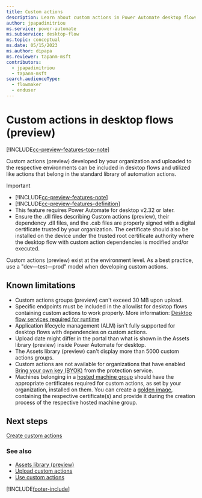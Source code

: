 ```yaml
---
title: Custom actions
description: Learn about custom actions in Power Automate desktop flows.
author: jpapadimitriou
ms.service: power-automate
ms.subservice: desktop-flow
ms.topic: conceptual
ms.date: 05/15/2023
ms.author: dipapa
ms.reviewer: tapanm-msft
contributors:
  - jpapadimitriou
  - tapanm-msft
search.audienceType: 
  - flowmaker
  - enduser
---
```


# Custom actions in desktop flows (preview)

[!INCLUDE[cc-preview-features-top-note](../includes/cc-preview-features-top-note.md)]

Custom actions (preview) developed by your organization and uploaded to the respective environments can be included in desktop flows and utilized like actions that belong in the standard library of automation actions. 

> [!IMPORTANT]
> - [!INCLUDE[cc-preview-features-note](../includes/cc-preview-features-note.md)]
> - [!INCLUDE[cc-preview-features-definition](../includes/cc-preview-features-definition.md)]
> - This feature requires Power Automate for desktop v2.32 or later.
> - Ensure the .dll files describing Custom actions (preview), their dependency .dll files, and the .cab files are properly signed with a digital certificate trusted by your organization. The certificate should also be installed on the device under the trusted root certificate authority where the desktop flow with custom action dependencies is modified and/or executed.

Custom actions (preview) exist at the environment level. As a best practice, use a "dev&mdash;test&mdash;prod" model when developing custom actions.

## Known limitations

- Custom actions groups (preview) can't exceed 30 MB upon upload.
- Specific endpoints must be included in the allowlist for desktop flows containing custom actions to work properly. More information: [Desktop flow services required for runtime](../ip-address-configuration.md#desktop-flows-services-required-for-runtime)
- Application lifecycle management (ALM) isn't fully supported for desktop flows with dependencies on custom actions.
- Upload date might differ in the portal than what is shown in the Assets library (preview) inside Power Automate for desktop.
- The Assets library (preview) can't display more than 5000 custom actions groups.
- Custom actions are not available for organizations that have enabled [Bring your own key (BYOK)](/azure/information-protection/byok-price-restrictions) from the protection service.
- Machines belonging in a [hosted machine group](https://learn.microsoft.com/power-automate/desktop-flows/hosted-machine-groups) should have the appropriate certificates required for custom actions, as set by your organization, installed on them. You can create a [golden image](https://learn.microsoft.com/azure/virtual-desktop/set-up-golden-image), containing the respective certificate(s) and provide it during the creation process of the respective hosted machine group.

## Next steps

[Create custom actions](create-custom-actions.md)

### See also

- [Assets library (preview)](assets-library.md)
- [Upload custom actions](upload-custom-actions.md)
- [Use custom actions](use-custom-actions.md)

[!INCLUDE[footer-include](../includes/footer-banner.md)]